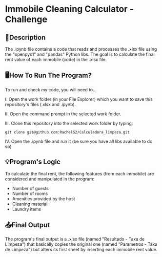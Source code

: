 # Immobile Cleaning Calculator - Challenge

## 📃Description

The .ipynb file contains a code that reads and processes the .xlsx file using the "openpyx1" and "pandas" Python libs. The goal is to calculate the final rent value of each immobile (code) in the .xlsx file.

## 🖥️How To Run The Program?

To run and check my code, you will need to...

I. Open the work folder (in your File Explorer) which you want to save this repository's files (.xlsx and .ipynb).

II. Open the command prompt in the selected work folder.

III. Clone this repository into the selected work folder by typing:
 
```git clone git@github.com:RachelS2/Calculadora_limpeza.git```

IV. Open the .ipynb file and run it (be sure you have all libs available to do so)

## 💡Program's Logic

To calculate the final rent, the following features (from each immobile) are considered and manipulated in the program:

- Number of guests 
- Number of rooms
- Amenities provided by the host
- Cleaning material
- Laundry items

## 📤Final Output

The program's final output is a .xlsx file (named "Resultado - Taxa de Limpeza") that basically copies the original one (named "Parametros - Taxa de Limpeza") but alters its first sheet by inserting each immobile rent value. 

